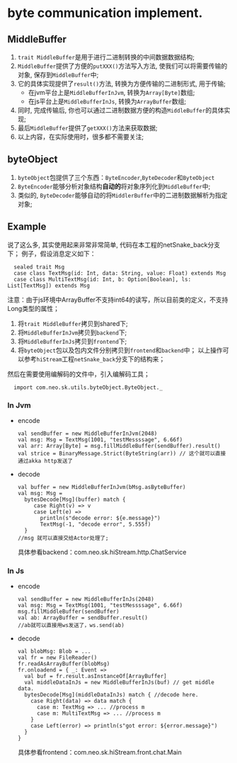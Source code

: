 # byte communication implement.

## MiddleBuffer
1. `trait MiddleBuffer`是用于进行二进制转换的中间数据数据结构; 
2. `MiddleBuffer`提供了方便的`putXXX()`方法写入方法, 使我们可以将需要传输的对象, 保存到`MiddleBuffer`中; 
3. 它的具体实现提供了`result()`方法, 转换为方便传输的二进制形式, 用于传输; 
   * 在jvm平台上是`MiddleBufferInJvm`, 转换为`Array[Byte]`数组; 
   * 在js平台上是`MiddleBufferInJs`, 转换为`ArrayBuffer`数组; 
4. 同时, 完成传输后, 你也可以通过二进制数据方便的构造`MiddleBuffer`的具体实现; 
5. 最后`MiddleBuffer`提供了`getXXX()`方法来获取数据; 
6. 以上内容，在实际使用时，很多都不需要关注;

## byteObject
1. `byteObject`包提供了三个东西：`ByteEncoder`,`ByteDecoder`和`ByteObject`
2. `ByteEncoder`能够分析对象结构**自动的**将对象序列化到`MiddleBuffer`中;
3. 类似的, `ByteDecoder`能够自动的将`MiddlerBuffer`中的二进制数据解析为指定对象;


## Example
说了这么多, 其实使用起来非常非常简单, 代码在本工程的netSnake_back分支下； 
例子，假设消息定义如下：
 ```
   sealed trait Msg
   case class TextMsg(id: Int, data: String, value: Float) extends Msg
   case class MultiTextMsg(id: Int, b: Option[Boolean], ls: List[TextMsg]) extends Msg

 ```
 注意：由于js环境中ArrayBuffer不支持int64的读写，所以目前类的定义，不支持Long类型的属性；
 
1. 将`trait MiddleBuffer`拷贝到shared下;
2. 将`MiddleBufferInJvm`拷贝到`backend`下;
3. 将`MiddleBufferInJs`拷贝到`frontend`下;
4. 将`byteObject`包以及包内文件分别拷贝到`frontend`和`backend`中；
以上操作可以参考`hiStream`工程`netSnake_back`分支下的结构来；


然后在需要使用编解码的文件中，引入编解码工具；
 ```
   import com.neo.sk.utils.byteObject.ByteObject._
 ```

### In Jvm
* encode  
  ```
  val sendBuffer = new MiddleBufferInJvm(2048)
  val msg: Msg = TextMsg(1001, "testMessssage", 6.66f)
  val arr: Array[Byte] = msg.fillMiddleBuffer(sendBuffer).result()
  val strice = BinaryMessage.Strict(ByteString(arr)) // 这个就可以直接通过akka http发送了
  ```
  
* decode  
  ```
  val buffer = new MiddleBufferInJvm(bMsg.asByteBuffer)
  val msg: Msg =
    bytesDecode[Msg](buffer) match {
       case Right(v) => v
       case Left(e) =>
         println(s"decode error: ${e.message}")
         TextMsg(-1, "decode error", 5.555f)
    }
  //msg 就可以直接交给Actor处理了;
  ```
  具体参看backend：com.neo.sk.hiStream.http.ChatService


### In Js
* encode  
  ```
  val sendBuffer = new MiddleBufferInJs(2048)
  val msg: Msg = TextMsg(1001, "testMessssage", 6.66f)
  msg.fillMiddleBuffer(sendBuffer)
  val ab: ArrayBuffer = sendBuffer.result()
  //ab就可以直接用ws发送了，ws.send(ab)
  ```
  
* decode  
  ```
  val blobMsg: Blob = ...
  val fr = new FileReader()
  fr.readAsArrayBuffer(blobMsg)
  fr.onloadend = { _: Event =>
    val buf = fr.result.asInstanceOf[ArrayBuffer]
    val middleDataInJs = new MiddleBufferInJs(buf) // get middle data.
    bytesDecode[Msg](middleDataInJs) match { //decode here.
      case Right(data) => data match {
        case m: TextMsg => ... //process m
        case m: MultiTextMsg => ... //process m
      }
      case Left(error) => println(s"got error: ${error.message}")
    }
  }
  ```
  具体参看frontend：com.neo.sk.hiStream.front.chat.Main
